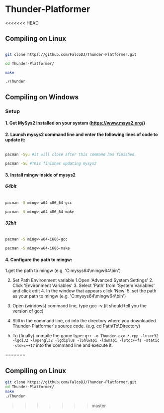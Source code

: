 
# Thunder-Platformer
<<<<<<< HEAD

## Compiling on Linux

```bash

git clone https://github.com/FalcoDJ/Thunder-Platformer.git

cd Thunder-Platformer/

make

./Thunder

```

## Compiling on Windows

### Setup

#### 1. Get MySys2 installed on your system (https://www.msys2.org/)

#### 2. Launch mysys2 command line and enter the following lines of code to update it:

```bash

pacman -Syu #it will close after this command has finished.

pacman -Su #This finishes updating mysys2

```

#### 3. Install mingw inside of mysys2

##### 64bit
```bash

pacman -S mingw-w64-x86_64-gcc

pacman -S mingw-w64-x86_64-make

```

##### 32bit
```bash

pacman -S mingw-w64-i686-gcc

pacman -S mingw-w64-i686-make

```

#### 4. Configure the path to mingw:

1.get the path to mingw (e.g. 'C:mysys64\mingw64\bin')

2. Set Path Environment variable
    1.Open 'Advanced System Settings'
    2. Click 'Environment Variables'
    3. Select 'Path' from 'System Variables' and click edit
    4. In the window that appears click 'New'
    5. set the path as your path to mingw (e.g. 'C:mysys64\mingw64\bin')

3. Open (windows) command line, type gcc -v (it should tell you the version of gcc)
4. Still in the command line, cd into the directory where you downloaded Thunder-Platformer's source code. (e.g. cd Path\To\Directory)
5. To (finally) compile the game type: ```g++ -o Thunder.exe *.cpp -luser32 -lgdi32 -lopengl32 -lgdiplus -lShlwapi -ldwmapi -lstdc++fs -static -std=c++17``` into the command line and execute it.
 
=======
 ## Compiling on Linux
 ```bash
 git clone https://github.com/FalcoDJ/Thunder-Platformer.git
 cd Thunder-Platformer/
 make
 ./Thunder
 ```
>>>>>>> master
